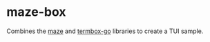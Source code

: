 # maze-box
Combines the [maze](https://github.com/ehehalt/maze) and [termbox-go](https://github.com/nsf/termbox-go) libraries to create a TUI sample.
